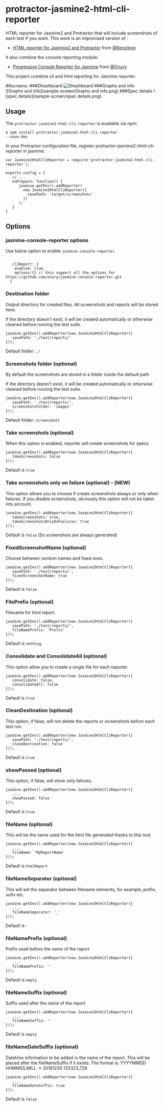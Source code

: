# protractor-jasmine2-html-cli-reporter


HTML reporter for Jasmine2 and Protractor that will include screenshots of each test if you want.
This work is an improvised version of :
* [HTML reporter for Jasmine2 and Protractor](https://github.com/Kenzitron/protractor-jasmine2-html-reporter) from [@Kenzitron](https://github.com/Kenzitron) 


It also combine the console reporting module: 

* [Progressive Console Reporter for Jasmine](https://github.com/onury/jasmine-console-reporter.git) from [@Onury](https://github.com/Onury)

This project combine cli and html reporting for Jasmine reporter. 

##screens:
###Dhashboard
![Dhashboard](sample-screen/dashboard.png)
###Graphs and info\
![Graphs and info](sample-screen/Graphs and info.png)
###Spec details
![spec details](sample-screen/spec details.png)

## Usage
The <code>protractor-jasmine2-html-cli-reporter</code> is available via npm:

<code>$ npm install protractor-jasmine2-html-cli-reporter --save-dev</code>

In your Protractor configuration file, register protractor-jasmine2-html-cli-reporter in jasmine:

<pre><code>var Jasmine2HtmlCliReporter = require('protractor-jasmine2-html-cli-reporter');

exports.config = {
   // ...
   onPrepare: function() {
      jasmine.getEnv().addReporter(
        new Jasmine2HtmlCliReporter({
          savePath: 'target/screenshots'
        })
      );
   }
}</code></pre>

## Options

### jasmine-console-reporter options
Use below option to enable <code>jasmine-console-reporter</code>
<pre><code>
   cliReport: {
    enabled: true,
    options:{} // this support all the options for https://github.com/onury/jasmine-console-reporter.git
  }
</code></pre>

### Destination folder

Output directory for created files. All screenshots and reports will be stored here.

If the directory doesn't exist, it will be created automatically or otherwise cleaned before running the test suite.

<pre><code>jasmine.getEnv().addReporter(new Jasmine2HtmlCliReporter({
   savePath: './test/reports/'
}));</code></pre>

Default folder: <code>./</code>

### Screenshots folder (optional)

By default the screenshots are stored in a folder inside the default path

If the directory doesn't exist, it will be created automatically or otherwise cleaned before running the test suite.

<pre><code>jasmine.getEnv().addReporter(new Jasmine2HtmlCliReporter({
   savePath: './test/reports/',
   screenshotsFolder: 'images'
}));</code></pre>

Default folder: <code>screenshots</code>

### Take screenshots (optional)

When this option is enabled, reporter will create screenshots for specs.

<pre><code>jasmine.getEnv().addReporter(new Jasmine2HtmlCliReporter({
   takeScreenshots: false
}));</code></pre>

Default is <code>true</code>

### Take screenshots only on failure (optional) - (NEW)

This option allows you to choose if create screenshots always or only when failures.
If you disable screenshots, obviously this option will not be taken into account.

<pre><code>jasmine.getEnv().addReporter(new Jasmine2HtmlCliReporter({
   takeScreenshots: true,
   takeScreenshotsOnlyOnFailures: true
}));</code></pre>

Default is <code>false</code> (So screenshots are always generated)


### FixedScreenshotName (optional)

Choose between random names and fixed ones.

<pre><code>jasmine.getEnv().addReporter(new Jasmine2HtmlCliReporter({
   savePath: './test/reports/',
   fixedScreenshotName: true
}));</code></pre>

Default is <code>false</code>


### FilePrefix (optional)

Filename for html report.

<pre><code>jasmine.getEnv().addReporter(new Jasmine2HtmlCliReporter({
   savePath: './test/reports/',
   fileNamePrefix: 'Prefix'
}));</code></pre>

Default is <code>nothing</code>

### Consolidate and ConsolidateAll (optional)

This option allow you to create a single file for each reporter.

<pre><code>jasmine.getEnv().addReporter(new Jasmine2HtmlCliReporter({
   consolidate: false,
   consolidateAll: false
}));</code></pre>

Default is <code>true</code>

### CleanDestination (optional)

This option, if false, will not delete the reports or screenshots before each test run. 

<pre><code>jasmine.getEnv().addReporter(new Jasmine2HtmlCliReporter({
   savePath: './test/reports/',
   cleanDestination: false
}));</code></pre>

Default is <code>true</code>

### showPassed (optional)

This option, if false, will show only failures. 

<pre><code>jasmine.getEnv().addReporter(new Jasmine2HtmlCliReporter({
   ....
   showPassed: false
}));</code></pre>

Default is <code>true</code>

### fileName (optional)

This will be the name used for the html file generated thanks to this tool.

<pre><code>jasmine.getEnv().addReporter(new Jasmine2HtmlCliReporter({
   ....
   fileName: 'MyReportName'
}));</code></pre>

Default is <code>htmlReport</code>

### fileNameSeparator (optional)

This will set the separator between filename elements, for example, prefix, sufix etc.

<pre><code>jasmine.getEnv().addReporter(new Jasmine2HtmlCliReporter({
   ....
   fileNameSeparator: '_'
}));</code></pre>

Default is <code>-</code>

### fileNamePrefix (optional)

Prefix used before the name of the report

<pre><code>jasmine.getEnv().addReporter(new Jasmine2HtmlCliReporter({
   ....
   fileNamePrefix: ''
}));</code></pre>

Default is <code>empty</code>

### fileNameSuffix (optional)

Suffix used after the name of the report

<pre><code>jasmine.getEnv().addReporter(new Jasmine2HtmlCliReporter({
   ....
   fileNameSuffix: ''
}));</code></pre>

Default is <code>empty</code>

### fileNameDateSuffix (optional)

Datetime information to be added in the name of the report. This will be placed after the fileNameSuffix if it exists.
The format is: YYYYMMDD HHMMSS,MILL -> 20161230 133323,728

<pre><code>jasmine.getEnv().addReporter(new Jasmine2HtmlCliReporter({
   ....
   fileNameDateSuffix: true
}));</code></pre>

Default is <code>false</code>
